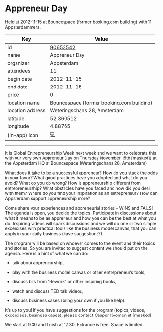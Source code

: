 # Appreneur Day
Held at 2012-11-15 at Bouncespace (former booking.com building) with 11 Appsterdammers.
        
|Key|Value
|---|---|
|id|[90653542](https://www.meetup.com/appsterdam/events/90653542/)|
|name|Appreneur Day|
|organizer|Appsterdam|
|attendees|11|
|begin date|2012-11-15|
|end date|2012-11-15|
|price|0|
|location name|Bouncespace (former booking.com building)|
|location address|Weteringschans 28, Amsterdam|
|latitude|52.360512|
|longitude|4.88765|
|(in-app) icon|💻|

---

It is Global Entrepreneurship Week next week and we want to celebrate this with our very own Appreneur Day on Thursday November 15th [masked]) at the Appsterdam HQ at Bouncespace (Weteringschans 28, Amsterdam).

What does it take to be a successful appreneur? How do you stack the odds in your favor? What good practices have you adopted and what do you avoid? What do you do wrong? How is appreneurship different from entrepreneurship? What obstacles have you faced and how did you deal with them? Where do you find your inspiration as an entrepreneur? How can Appsterdam support appreneurship more?

Come share your experiences and appreneurial stories - WINS and FAILS! The agenda is open, you decide the topics. Participate in discussions about what it means to be an appreneur and how you can be the best at what you do. Inspiring videos will spark discussions and we will do one or two simple excercises with practical tools like the business model canvas, that you can apply in your daily business (have suggestions?).

The program will be based on whoever comes to the event and their topics and stories. So you are invited to suggest content we should put on the agenda. Here is a hint of what we can do:

* talk about appreneurship,

* play with the business model canvas or other entrepreneur’s tools,

* discuss bits from “Rework” or other inspiring books,

* watch and discuss TED talk videos,

* discuss business cases (bring your own if you like help).

It’s up to you! If you have suggestions for the program (topics, videos, excercises, business cases), please contact Casper Koomen at [masked].

We start at 9.30 and finish at 12.30. Entrance is free. Space is limited.


